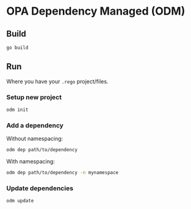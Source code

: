 # OPA Dependency Managed (ODM)

## Build

```bash
go build
```

## Run

Where you have your `.rego` project/files.

### Setup new project

```bash
odm init
```

### Add a dependency

Without namespacing:

```bash
odm dep path/to/dependency
```

With namespacing:

```bash
odm dep path/to/dependency -n mynamespace
```

### Update dependencies

```bash
odm update
```